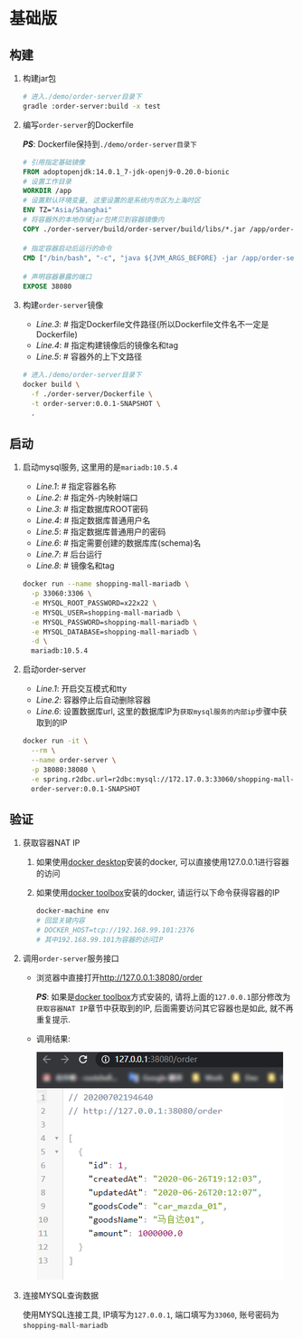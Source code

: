 
# 基础版

## 构建

1. 构建jar包

   ```bash
   # 进入./demo/order-server目录下
   gradle :order-server:build -x test
   ```

1. 编写`order-server`的Dockerfile

    ***PS***: Dockerfile保持到`./demo/order-server目录下`

    ```Dockerfile
    # 引用指定基础镜像
    FROM adoptopenjdk:14.0.1_7-jdk-openj9-0.20.0-bionic
    # 设置工作目录
    WORKDIR /app
    # 设置默认环境变量, 这里设置的是系统内市区为上海时区
    ENV TZ="Asia/Shanghai"
    # 将容器外的本地存储jar包拷贝到容器镜像内
    COPY ./order-server/build/order-server/build/libs/*.jar /app/order-server.jar

    # 指定容器启动后运行的命令
    CMD ["/bin/bash", "-c", "java ${JVM_ARGS_BEFORE} -jar /app/order-server.jar ${JVM_ARGS_LATER}"]

    # 声明容器暴露的端口
    EXPOSE 38080
    ```

1. 构建`order-server`镜像

    * *Line.3*: # 指定Dockerfile文件路径(所以Dockerfile文件名不一定是Dockerfile)
    * *Line.4*: # 指定构建镜像后的镜像名和tag
    * *Line.5*: # 容器外的上下文路径

    ```bash
    # 进入./demo/order-server目录下
    docker build \
      -f ./order-server/Dockerfile \
      -t order-server:0.0.1-SNAPSHOT \
      .
    ```

## 启动

1. 启动mysql服务, 这里用的是`mariadb:10.5.4`

    * *Line.1*: # 指定容器名称
    * *Line.2*: # 指定外-内映射端口
    * *Line.3*: # 指定数据库ROOT密码
    * *Line.4*: # 指定数据库普通用户名
    * *Line.5*: # 指定数据库普通用户的密码
    * *Line.6*: # 指定需要创建的数据库库(schema)名
    * *Line.7*: # 后台运行
    * *Line.8*: # 镜像名和tag

    ```bash
    docker run --name shopping-mall-mariadb \
      -p 33060:3306 \
      -e MYSQL_ROOT_PASSWORD=x22x22 \
      -e MYSQL_USER=shopping-mall-mariadb \
      -e MYSQL_PASSWORD=shopping-mall-mariadb \
      -e MYSQL_DATABASE=shopping-mall-mariadb \
      -d \
      mariadb:10.5.4
    ```

1. 启动order-server

    * *Line.1*: 开启交互模式和tty
    * *Line.2*: 容器停止后自动删除容器
    * *Line.6*: 设置数据库url, 这里的数据库IP为`获取mysql服务的内部ip`步骤中获取到的IP

    ```bash
    docker run -it \
      --rm \
      --name order-server \
      -p 38080:38080 \
      -e spring.r2dbc.url=r2dbc:mysql://172.17.0.3:33060/shopping-mall-mariadb \
      order-server:0.0.1-SNAPSHOT
    ```

## 验证

1. 获取容器NAT IP
   1. 如果使用[docker desktop](https://www.docker.com/products/docker-desktop)安装的docker, 可以直接使用127.0.0.1进行容器的访问
   1. 如果使用[docker toolbox](https://github.com/docker/toolbox/releases)安装的docker, 请运行以下命令获得容器的IP

      ```bash
      docker-machine env
      # 回显关键内容
      # DOCKER_HOST=tcp://192.168.99.101:2376
      # 其中192.168.99.101为容器的访问IP
      ```

1. 调用`order-server`服务接口

    * 浏览器中直接打开<http://127.0.0.1:38080/order>

      ***PS***: 如果是[docker toolbox](https://github.com/docker/toolbox/releases)方式安装的, 请将上面的`127.0.0.1`部分修改为`获取容器NAT IP`章节中获取到的IP, 后面需要访问其它容器也是如此, 就不再重复提示.
    * 调用结果:

      ![调用`order-server`服务接口](assets/images/call_order_server_01.png)

1. 连接MYSQL查询数据

   使用MYSQL连接工具, IP填写为`127.0.0.1`, 端口填写为`33060`, 账号密码为`shopping-mall-mariadb`
